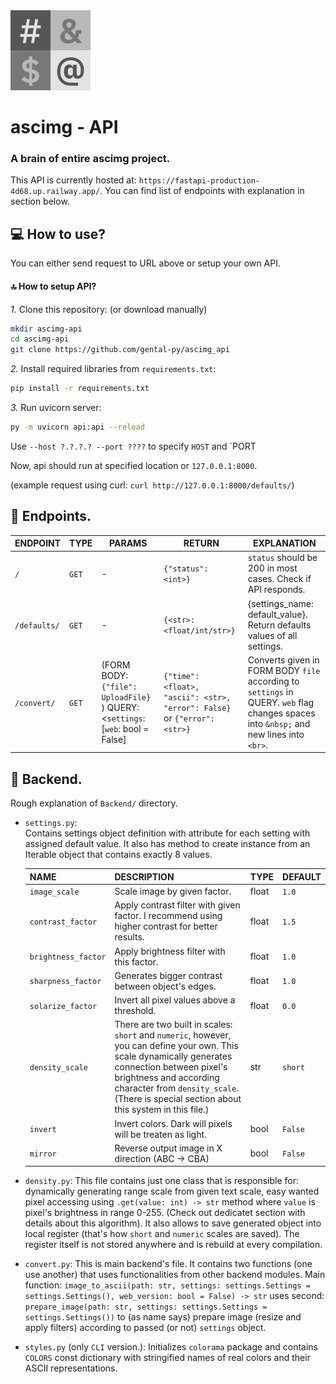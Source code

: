 <img title="Logo" src="https://github.com/gental-py/ascimg/blob/main/assets/logo.png?raw=true" alt="Logo" data-align="inline" width="128">

# ascimg - API

### A brain of entire ascimg project.

This API is currently hosted at: `https://fastapi-production-4d68.up.railway.app/`. You can find list of endpoints with explanation in section below.

## 💻 How to use?
You can either send request to URL above or setup your own API.

#### 🔝 How to setup API?
*1.* Clone this repository: (or download manually)
```bash
mkdir ascimg-api
cd ascimg-api
git clone https://github.com/gental-py/ascimg_api
```

*2.* Install required libraries from `requirements.txt`:
```bash
pip install -r requirements.txt
```

*3.* Run uvicorn server:
```bash
py -m uvicorn api:api --reload
```
Use `--host ?.?.?.? --port ????` to specify `HOST` and `PORT

Now, api should run at specified location or `127.0.0.1:8000`.

(example request using curl: `curl http://127.0.0.1:8000/defaults/`)


## 🎯 Endpoints.
         
| **ENDPOINT** | **TYPE** | **PARAMS**                                                                           | **RETURN**                                                                | **EXPLANATION**                                                                                                                         |
|--------------|----------|--------------------------------------------------------------------------------------|---------------------------------------------------------------------------|-----------------------------------------------------------------------------------------------------------------------------------------|
| `/`          | `GET`    | -                                                                                    | `{"status": <int>}`                                                       | `status` should be 200 in most cases. Check if API responds.                                                                            |
| `/defaults/` | `GET`    | -                                                                                    | `{<str>: <float/int/str>}`                                                | {settings_name: default_value}. Return defaults values of all settings.                                                                 |
| `/convert/`  | `GET`    | (FORM BODY: `{"file": UploadFile}` ) QUERY: <`settings`: <str> [`web`: bool = False] | `{"time": <float>, "ascii": <str>, "error": False}` or `{"error": <str>}` | Converts given in FORM BODY `file` according to `settings` in QUERY. `web` flag changes spaces into `&nbsp;` and new lines into `<br>`. |


## 🧠 Backend.

Rough explanation of `Backend/` directory.

* `settings.py`:  
  Contains settings object definition with attribute for each setting with assigned default value. It also has method to create instance from an Iterable object that contains exactly 8 values.  
  
  | NAME                | DESCRIPTION                                                                                    | TYPE  | DEFAULT |
  | ------------------- | ---------------------------------------------------------------------------------------------- | ----- | ------- |
  | `image_scale`       | Scale image by given factor.                                                                   | float | `1.0`   |
  | `contrast_factor`   | Apply contrast filter with given factor. I recommend using higher contrast for better results. | float | `1.5`   |
  | `brightness_factor` | Apply brightness filter with this factor.                                                      | float | `1.0`   |
  | `sharpness_factor`  | Generates bigger contrast between object's edges.                                              | float | `1.0`   |
  | `solarize_factor`   | Invert all pixel values above a threshold.                                                     | float | `0.0`   |
  | `density_scale`     | There are two built in scales: `short` and `numeric`, however, you can define your own. This scale dynamically generates connection between pixel's brightness and according character from `density_scale`. (There is special section about this system in this file.)                                                                                               | str   | `short` |
  | `invert`            | Invert colors. Dark will pixels will be treaten as light.                                                                                               | bool  | `False` |
  | `mirror`            | Reverse output image in X direction (ABC -> CBA)                                                                                               | bool  | `False` |

* `density.py`:
This file contains just one class that is responsible for: dynamically generating range scale from given text scale, easy wanted pixel accessing using `.get(value: int) -> str` method where `value` is pixel's brightness in range 0-255. (Check out dedicatet section with details about this algorithm). It also allows to save generated object into local register (that's how `short` and `numeric` scales are saved). The register itself is not stored anywhere and is rebuild at every compilation.

* `convert.py`:
This is main backend's file. It contains two functions (one use another) that uses functionalities from other backend modules. Main function: `image_to_ascii(path: str, settings: settings.Settings = settings.Settings(), web_version: bool = False) -> str` uses second: `prepare_image(path: str, settings: settings.Settings = settings.Settings())` to (as name says) prepare image (resize and apply filters) according to passed (or not) `settings` object. 

* `styles.py` (only `CLI` version.):
Initializes `colorama` package and contains `COLORS` const dictionary with stringified names of real colors and their ASCII representations.
